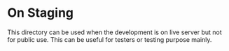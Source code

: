 # On Staging 

This directory can be used when the development is on live server but not for public use. 
This can be useful for testers or testing purpose mainly. 